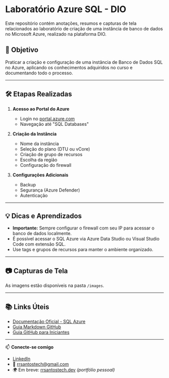 # Laboratório Azure SQL - DIO

Este repositório contém anotações, resumos e capturas de tela relacionados ao laboratório de criação de uma instância de banco de dados no Microsoft Azure, realizado na plataforma DIO.

## 📌 Objetivo
Praticar a criação e configuração de uma instância de Banco de Dados SQL no Azure, aplicando os conhecimentos adquiridos no curso e documentando todo o processo.

---

## 🛠️ Etapas Realizadas

1. **Acesso ao Portal do Azure**
   - Login no [portal.azure.com](https://portal.azure.com)
   - Navegação até "SQL Databases"

2. **Criação da Instância**
   - Nome da instância
   - Seleção do plano (DTU ou vCore)
   - Criação de grupo de recursos
   - Escolha da região
   - Configuração do firewall

3. **Configurações Adicionais**
   - Backup
   - Segurança (Azure Defender)
   - Autenticação

---

## 💡 Dicas e Aprendizados

- **Importante:** Sempre configurar o firewall com seu IP para acessar o banco de dados localmente.
- É possível acessar o SQL Azure via Azure Data Studio ou Visual Studio Code com extensão SQL.
- Use tags e grupos de recursos para manter o ambiente organizado.

---

## 📷 Capturas de Tela

As imagens estão disponíveis na pasta `/images`.

---

## 📚 Links Úteis

- [Documentação Oficial - SQL Azure](https://learn.microsoft.com/pt-br/azure/azure-sql/database/single-database-overview)
- [Guia Markdown GitHub](https://guides.github.com/features/mastering-markdown/)
- [Guia GitHub para Iniciantes](https://docs.github.com/pt/get-started/quickstart/hello-world)

---

📫 **Conecte-se comigo**
- [LinkedIn](https://www.linkedin.com/in/rrsantostech)
- 📧 rrsantostech@gmail.com 
- 🌍 Em breve: [rrsantostech.dev](https://sitebc.com.br) *(portfólio pessoal)*
